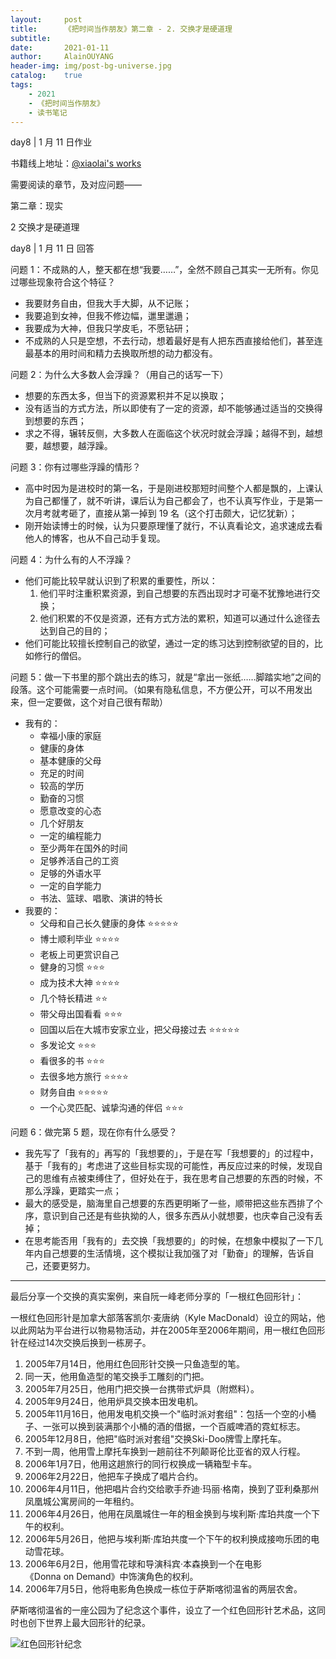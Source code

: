 ```yaml
---
layout:     post
title:      《把时间当作朋友》第二章 - 2. 交换才是硬道理
subtitle:   
date:       2021-01-11
author:     AlainOUYANG
header-img: img/post-bg-universe.jpg
catalog:    true
tags:
    - 2021
    - 《把时间当作朋友》
    - 读书笔记
---
```


<!-- # 《把时间当作朋友》第二章 - 2. 交换才是硬道理 -->

day8 \| 1 月 11 日作业

书籍线上地址：[@xiaolai's works](http://lixiaolai.com/#/befriending-time/)

需要阅读的章节，及对应问题——

第二章：现实

2 交换才是硬道理

day8 \| 1 月 11 日 回答

问题 1：不成熟的人，整天都在想“我要……”，全然不顾自己其实一无所有。你见过哪些现象符合这个特征？

- 我要财务自由，但我大手大脚，从不记账；
- 我要追到女神，但我不修边幅，邋里邋遢；
- 我要成为大神，但我只学皮毛，不愿钻研；
- 不成熟的人只是空想，不去行动，想着最好是有人把东西直接给他们，甚至连最基本的用时间和精力去换取所想的动力都没有。

问题 2：为什么大多数人会浮躁？（用自己的话写一下）

- 想要的东西太多，但当下的资源累积并不足以换取；
- 没有适当的方式方法，所以即使有了一定的资源，却不能够通过适当的交换得到想要的东西；
- 求之不得，辗转反侧，大多数人在面临这个状况时就会浮躁；越得不到，越想要，越想要，越浮躁。

问题 3：你有过哪些浮躁的情形？

- 高中时因为是进校时的第一名，于是刚进校那短时间整个人都是飘的，上课认为自己都懂了，就不听讲，课后认为自己都会了，也不认真写作业，于是第一次月考就考砸了，直接从第一掉到 19 名（这个打击颇大，记忆犹新）；
- 刚开始读博士的时候，认为只要原理懂了就行，不认真看论文，追求速成去看他人的博客，也从不自己动手复现。

问题 4：为什么有的人不浮躁？

- 他们可能比较早就认识到了积累的重要性，所以：
    1. 他们平时注重积累资源，到自己想要的东西出现时才可毫不犹豫地进行交换；
    2. 他们积累的不仅是资源，还有方式方法的累积，知道可以通过什么途径去达到自己的目的；
- 他们可能比较擅长控制自己的欲望，通过一定的练习达到控制欲望的目的，比如修行的僧侣。

问题 5：做一下书里的那个跳出去的练习，就是“拿出一张纸……脚踏实地”之间的段落。这个可能需要一点时间。（如果有隐私信息，不方便公开，可以不用发出来，但一定要做，这个对自己很有帮助）

- 我有的：
  - 幸福小康的家庭
  - 健康的身体
  - 基本健康的父母
  - 充足的时间
  - 较高的学历
  - 勤奋的习惯
  - 愿意改变的心态
  - 几个好朋友
  - 一定的编程能力
  - 至少两年在国外的时间
  - 足够养活自己的工资
  - 足够的外语水平
  - 一定的自学能力
  - 书法、篮球、唱歌、演讲的特长
- 我要的：
  - 父母和自己长久健康的身体 ⭐️⭐️⭐️⭐️⭐️
  - 博士顺利毕业 ⭐️⭐️⭐️⭐️
  - 老板上司更赏识自己
  - 健身的习惯 ⭐️⭐️⭐️
  - 成为技术大神 ⭐️⭐️⭐️⭐️
  - 几个特长精进 ⭐️⭐️
  - 带父母出国看看 ⭐️⭐️⭐️
  - 回国以后在大城市安家立业，把父母接过去 ⭐️⭐️⭐️⭐️⭐️
  - 多发论文 ⭐️⭐️⭐️
  - 看很多的书 ⭐️⭐️⭐️
  - 去很多地方旅行 ⭐️⭐️⭐️⭐️
  - 财务自由 ⭐️⭐️⭐️⭐️⭐️
  - 一个心灵匹配、诚挚沟通的伴侣 ⭐️⭐️⭐️

问题 6：做完第 5 题，现在你有什么感受？

- 我先写了「我有的」再写的「我想要的」，于是在写「我想要的」的过程中，基于「我有的」考虑进了这些目标实现的可能性，再反应过来的时候，发现自己的思维有点被束缚住了，但好处在于，我在思考自己想要的东西的时候，不那么浮躁，更踏实一点；
- 最大的感受是，脑海里自己想要的东西更明晰了一些，顺带把这些东西排了个序，意识到自己还是有些执拗的人，很多东西从小就想要，也庆幸自己没有丢掉；
- 在思考能否用「我有的」去交换「我想要的」的时候，在想象中模拟了一下几年内自己想要的生活情境，这个模拟让我加强了对「勤奋」的理解，告诉自己，还要更努力。

---

最后分享一个交换的真实案例，来自阮一峰老师分享的「一根红色回形针」：

一根红色回形针是加拿大部落客凯尔·麦唐纳（Kyle MacDonald）设立的网站，他以此网站为平台进行以物易物活动，并在2005年至2006年期间，用一根红色回形针在经过14次交换后换到一栋房子。

1. 2005年7月14日，他用红色回形针交换一只鱼造型的笔。
2. 同一天，他用鱼造型的笔交换手工雕刻的门把。
3. 2005年7月25日，他用门把交换一台携带式炉具（附燃料）。
4. 2005年9月24日，他用炉具交换本田发电机。
5. 2005年11月16日，他用发电机交换一个"临时派对套组"：包括一个空的小桶子、一张可以换到装满那个小桶的酒的借据，一个百威啤酒的霓虹标志。
6. 2005年12月8日，他把"临时派对套组"交换Ski-Doo牌雪上摩托车。
7. 不到一周，他用雪上摩托车换到一趟前往不列颠哥伦比亚省的双人行程。
8. 2006年1月7日，他用这趟旅行的同行权换成一辆箱型卡车。
9. 2006年2月22日，他把车子换成了唱片合约。
10. 2006年4月11日，他把唱片合约交给歌手乔迪·玛丽·格南，换到了亚利桑那州凤凰城公寓房间的一年租约。
11. 2006年4月26日，他用在凤凰城住一年的租金换到与埃利斯·库珀共度一个下午的权利。
12. 2006年5月26日，他把与埃利斯·库珀共度一个下午的权利换成接吻乐团的电动雪花球。
13. 2006年6月2日，他用雪花球和导演科宾·本森换到一个在电影《Donna on Demand》中饰演角色的权利。
14. 2006年7月5日，他将电影角色换成一栋位于萨斯喀彻温省的两层农舍。

萨斯喀彻温省的一座公园为了纪念这个事件，设立了一个红色回形针艺术品，这同时也创下世界上最大回形针的纪录。

![红色回形针纪念](https://tva1.sinaimg.cn/large/e6c9d24egy1go67rfsrg3j20m80e0q5r.jpg)
